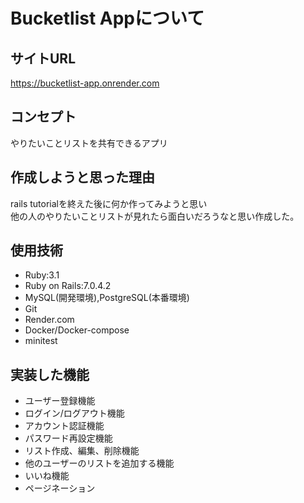 # Bucketlist Appについて
## サイトURL
https://bucketlist-app.onrender.com

## コンセプト
やりたいことリストを共有できるアプリ

## 作成しようと思った理由
rails tutorialを終えた後に何か作ってみようと思い<br>
他の人のやりたいことリストが見れたら面白いだろうなと思い作成した。<br>


## 使用技術
* Ruby:3.1
* Ruby on Rails:7.0.4.2
* MySQL(開発環境),PostgreSQL(本番環境)
* Git
* Render.com
* Docker/Docker-compose
* minitest

## 実装した機能
* ユーザー登録機能
* ログイン/ログアウト機能
* アカウント認証機能
* パスワード再設定機能
* リスト作成、編集、削除機能
* 他のユーザーのリストを追加する機能
* いいね機能
* ページネーション